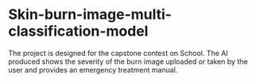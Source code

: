 # Skin-burn-image-multi-classification-model
The project is designed for the capstone contest on School. The AI produced shows the severity of the burn image uploaded or taken by the user and provides an emergency treatment manual.
